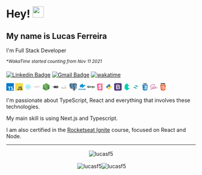 <h1>Hey! <img src="https://raw.githubusercontent.com/tavareshenrique/tavareshenrique/master/gifs/Hi.gif" width="30px" height="30px"></h1>

<h2>My name is Lucas Ferreira</h2>
<p>I'm Full Stack Developer</p>

<sup>*_WakaTime started counting from Nov 11 2021_</sup>

[![Linkedin Badge](https://img.shields.io/badge/-Lucas%20Ferreira-blue?style=flat-square&logo=Linkedin&logoColor=white&link=https://www.linkedin.com/in/lucasfpnt/)](https://www.linkedin.com/in/lucasfpnt/) [![Gmail Badge](https://img.shields.io/badge/-lucasfpnt@gmail.com-c14438?style=flat-square&logo=Gmail&logoColor=white&link=mailto:lucasfpnt@gmail.com)](mailto:lucasfpnt@gmail.com) [![wakatime](https://wakatime.com/badge/user/aee21ad7-c3b0-4275-bbf9-9a934c5de781.svg)](https://wakatime.com/@aee21ad7-c3b0-4275-bbf9-9a934c5de781)

<code><img height="20" title="TypeScript" src="https://raw.githubusercontent.com/github/explore/80688e429a7d4ef2fca1e82350fe8e3517d3494d/topics/typescript/typescript.png"></code>
<code><img height="20" title="JavaScript" src="https://raw.githubusercontent.com/github/explore/80688e429a7d4ef2fca1e82350fe8e3517d3494d/topics/javascript/javascript.png"></code>
<code><img height="20" title="React" src="https://raw.githubusercontent.com/github/explore/80688e429a7d4ef2fca1e82350fe8e3517d3494d/topics/react/react.png"></code>
<code><img height="20" title="Next" src="https://raw.githubusercontent.com/github/explore/28b02bbc9ad9f7a503c43775aebeb515dc2da5fc/topics/nextjs/nextjs.png"></code>
<code><img height="20" title="Node" src="https://raw.githubusercontent.com/github/explore/80688e429a7d4ef2fca1e82350fe8e3517d3494d/topics/nodejs/nodejs.png"></code>
<code><img height="20" title="Golang" src="https://raw.githubusercontent.com/github/explore/80688e429a7d4ef2fca1e82350fe8e3517d3494d/topics/go/go.png"></code>
<code><img height="20" title="MySql" src="https://raw.githubusercontent.com/github/explore/80688e429a7d4ef2fca1e82350fe8e3517d3494d/topics/mysql/mysql.png"></code>
<code><img height="20" title="Postgresql" src="https://raw.githubusercontent.com/github/explore/80688e429a7d4ef2fca1e82350fe8e3517d3494d/topics/postgresql/postgresql.png"></code>
<code><img height="20" title="Docker" src="https://raw.githubusercontent.com/github/explore/80688e429a7d4ef2fca1e82350fe8e3517d3494d/topics/docker/docker.png"></code>
<code><img height="20" title="Django" src="https://raw.githubusercontent.com/github/explore/7456fdff59816d37ef383a6c8f32a26ff7332db2/topics/django/django.png"></code>
<code><img height="20" title="Storybook" src="https://raw.githubusercontent.com/github/explore/80688e429a7d4ef2fca1e82350fe8e3517d3494d/topics/storybook/storybook.png"></code>
<code><img height="20" title="Python" src="https://raw.githubusercontent.com/github/explore/80688e429a7d4ef2fca1e82350fe8e3517d3494d/topics/python/python.png"></code>
<code><img height="20" title="Bootstrap" src="https://raw.githubusercontent.com/github/explore/80688e429a7d4ef2fca1e82350fe8e3517d3494d/topics/bootstrap/bootstrap.png"></code>
<code><img height="20" title="Bulma" src="https://raw.githubusercontent.com/github/explore/ad9cd7e959a88047c830c3a9cc4e9ffcf5e644f7/topics/bulma/bulma.png"></code>
<code><img height="20" title="Tailwind" src="https://raw.githubusercontent.com/github/explore/882462b8ecc337fd9c9b2572bc463a1cbc88fb6a/topics/tailwind/tailwind.png"></code>
<code><img height="20" title="CSS" src="https://raw.githubusercontent.com/github/explore/80688e429a7d4ef2fca1e82350fe8e3517d3494d/topics/css/css.png"></code>
<code><img height="20" title="Sass" src="https://raw.githubusercontent.com/github/explore/80688e429a7d4ef2fca1e82350fe8e3517d3494d/topics/sass/sass.png"></code>
<code><img height="20" title="HTML" src="https://raw.githubusercontent.com/github/explore/80688e429a7d4ef2fca1e82350fe8e3517d3494d/topics/html/html.png"></code>

I'm passionate about TypeScript, React and everything that involves these technologies.

My main skill is using Next.js and Typescript.

I am also certified in the [Rocketseat Ignite](https://rocketseat.com.br/ignite) course, focused on React and Node.

---
<section align="center">
  <p><img align="center" src="https://github-readme-stats.vercel.app/api/top-langs?username=lucasf5&show_icons=true&theme=radical&layout=compact" alt="lucasf5" /></p>
<p>&nbsp;<img align="center" src="https://github-readme-stats.vercel.app/api?username=lucasf5&show_icons=true&theme=radical" min-width="400px" max-width="400px" width="400px" alt="lucasf5" /><img align="center" src="https://github-readme-streak-stats.herokuapp.com/?user=lucasf5&theme=radical" min-width="400px" max-width="400px" width="400px" alt="lucasf5" /></p>
</section>
